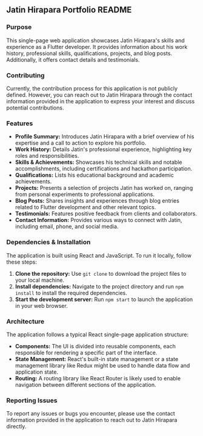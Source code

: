 ## Jatin Hirapara Portfolio README

### Purpose

This single-page web application showcases Jatin Hirapara's skills and experience as a Flutter developer. It provides information about his work history, professional skills, qualifications, projects, and blog posts. Additionally, it offers contact details and testimonials.

### Contributing

Currently, the contribution process for this application is not publicly defined. However, you can reach out to Jatin Hirapara through the contact information provided in the application to express your interest and discuss potential contributions.

### Features

*   **Profile Summary:** Introduces Jatin Hirapara with a brief overview of his expertise and a call to action to explore his portfolio.
*   **Work History:** Details Jatin's professional experience, highlighting key roles and responsibilities.
*   **Skills & Achievements:** Showcases his technical skills and notable accomplishments, including certifications and hackathon participation.
*   **Qualifications:** Lists his educational background and academic achievements.
*   **Projects:** Presents a selection of projects Jatin has worked on, ranging from personal experiments to professional applications.
*   **Blog Posts:** Shares insights and experiences through blog entries related to Flutter development and other relevant topics.
*   **Testimonials:** Features positive feedback from clients and collaborators.
*   **Contact Information:** Provides various ways to connect with Jatin, including email, phone, and social media.

### Dependencies & Installation

The application is built using React and JavaScript. To run it locally, follow these steps:

1.  **Clone the repository:** Use `git clone` to download the project files to your local machine.
2.  **Install dependencies:** Navigate to the project directory and run `npm install` to install the required dependencies.
3.  **Start the development server:** Run `npm start` to launch the application in your web browser.

### Architecture

The application follows a typical React single-page application structure:

*   **Components:** The UI is divided into reusable components, each responsible for rendering a specific part of the interface.
*   **State Management:** React's built-in state management or a state management library like Redux might be used to handle data flow and application state.
*   **Routing:** A routing library like React Router is likely used to enable navigation between different sections of the application.

### Reporting Issues

To report any issues or bugs you encounter, please use the contact information provided in the application to reach out to Jatin Hirapara directly.